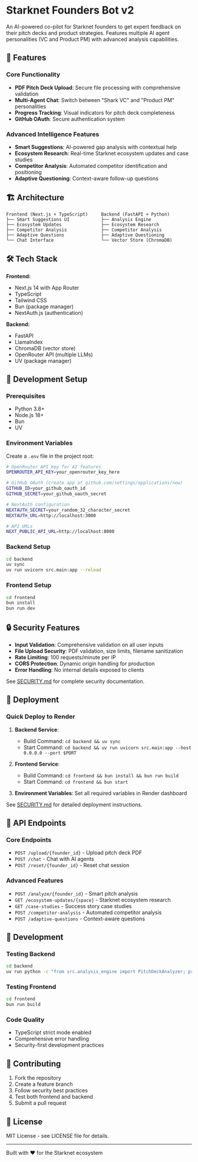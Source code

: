 # Starknet Founders Bot v2

An AI-powered co-pilot for Starknet founders to get expert feedback on their pitch decks and product strategies. Features multiple AI agent personalities (VC and Product PM) with advanced analysis capabilities.

## 🚀 Features

### Core Functionality
- **PDF Pitch Deck Upload**: Secure file processing with comprehensive validation
- **Multi-Agent Chat**: Switch between "Shark VC" and "Product PM" personalities
- **Progress Tracking**: Visual indicators for pitch deck completeness
- **GitHub OAuth**: Secure authentication system

### Advanced Intelligence Features
- **Smart Suggestions**: AI-powered gap analysis with contextual help
- **Ecosystem Research**: Real-time Starknet ecosystem updates and case studies
- **Competitor Analysis**: Automated competitor identification and positioning
- **Adaptive Questioning**: Context-aware follow-up questions

## 🏗️ Architecture

```
Frontend (Next.js + TypeScript)     Backend (FastAPI + Python)
├── Smart Suggestions UI            ├── Analysis Engine
├── Ecosystem Updates               ├── Ecosystem Research
├── Competitor Analysis             ├── Competitor Analysis
├── Adaptive Questions              ├── Adaptive Questioning
└── Chat Interface                  └── Vector Store (ChromaDB)
```

## 🛠️ Tech Stack

**Frontend:**
- Next.js 14 with App Router
- TypeScript
- Tailwind CSS
- Bun (package manager)
- NextAuth.js (authentication)

**Backend:**
- FastAPI
- LlamaIndex
- ChromaDB (vector store)
- OpenRouter API (multiple LLMs)
- UV (package manager)

## 🔧 Development Setup

### Prerequisites
- Python 3.8+
- Node.js 18+
- Bun
- UV

### Environment Variables
Create a `.env` file in the project root:

```bash
# OpenRouter API key for AI features
OPENROUTER_API_KEY=your_openrouter_key_here

# GitHub OAuth (create app at github.com/settings/applications/new)
GITHUB_ID=your_github_oauth_id
GITHUB_SECRET=your_github_oauth_secret

# NextAuth configuration
NEXTAUTH_SECRET=your_random_32_character_secret
NEXTAUTH_URL=http://localhost:3000

# API URLs
NEXT_PUBLIC_API_URL=http://localhost:8000
```

### Backend Setup
```bash
cd backend
uv sync
uv run uvicorn src.main:app --reload
```

### Frontend Setup
```bash
cd frontend
bun install
bun run dev
```

## 🔒 Security Features

- **Input Validation**: Comprehensive validation on all user inputs
- **File Upload Security**: PDF validation, size limits, filename sanitization
- **Rate Limiting**: 100 requests/minute per IP
- **CORS Protection**: Dynamic origin handling for production
- **Error Handling**: No internal details exposed to clients

See [SECURITY.md](./SECURITY.md) for complete security documentation.

## 🚀 Deployment

### Quick Deploy to Render

1. **Backend Service**:
   - Build Command: `cd backend && uv sync`
   - Start Command: `cd backend && uv run uvicorn src.main:app --host 0.0.0.0 --port $PORT`

2. **Frontend Service**:
   - Build Command: `cd frontend && bun install && bun run build`
   - Start Command: `cd frontend && bun start`

3. **Environment Variables**: Set all required variables in Render dashboard

See [SECURITY.md](./SECURITY.md) for detailed deployment instructions.

## 📡 API Endpoints

### Core Endpoints
- `POST /upload/{founder_id}` - Upload pitch deck PDF
- `POST /chat` - Chat with AI agents
- `POST /reset/{founder_id}` - Reset chat session

### Advanced Features
- `POST /analyze/{founder_id}` - Smart pitch analysis
- `GET /ecosystem-updates/{space}` - Starknet ecosystem research
- `GET /case-studies` - Success story case studies
- `POST /competitor-analysis` - Automated competitor analysis
- `POST /adaptive-questions` - Context-aware questions

## 🧪 Development

### Testing Backend
```bash
cd backend
uv run python -c "from src.analysis_engine import PitchDeckAnalyzer; print('✅ Backend working')"
```

### Testing Frontend
```bash
cd frontend
bun run build
```

### Code Quality
- TypeScript strict mode enabled
- Comprehensive error handling
- Security-first development practices

## 🤝 Contributing

1. Fork the repository
2. Create a feature branch
3. Follow security best practices
4. Test both frontend and backend
5. Submit a pull request

## 📄 License

MIT License - see LICENSE file for details.

---

Built with ❤️ for the Starknet ecosystem
